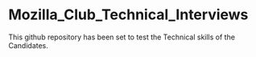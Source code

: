 # Mozilla_Club_Technical_Interviews
This github repository has been set to test the Technical skills of the Candidates.
